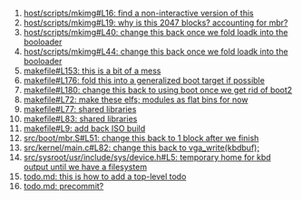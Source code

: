 1. [host/scripts/mkimg#L16: find a non-interactive version of this](host/scripts/mkimg#L16)
2. [host/scripts/mkimg#L19: why is this 2047 blocks? accounting for mbr?](host/scripts/mkimg#L19)
3. [host/scripts/mkimg#L40: change this back once we fold loadk into the booloader](host/scripts/mkimg#L40)
4. [host/scripts/mkimg#L44: change this back once we fold loadk into the booloader](host/scripts/mkimg#L44)
5. [makefile#L153: this is a bit of a mess](makefile#L153)
6. [makefile#L176: fold this into a generalized boot target if possible](makefile#L176)
7. [makefile#L180: change this back to using boot once we get rid of boot2](makefile#L180)
8. [makefile#L72: make these elfs; modules as flat bins for now](makefile#L72)
9. [makefile#L77: shared libraries](makefile#L77)
10. [makefile#L83: shared libraries](makefile#L83)
11. [makefile#L9: add back ISO build](makefile#L9)
12. [src/boot/mbr.S#L51: change this back to 1 block after we finish](src/boot/mbr.S#L51)
13. [src/kernel/main.c#L82: change this back to vga_write(kbdbuf);](src/kernel/main.c#L82)
14. [src/sysroot/usr/include/sys/device.h#L5: temporary home for kbd output until we have a filesystem](src/sysroot/usr/include/sys/device.h#L5)
15. [todo.md: this is how to add a top-level todo](todo.md)
16. [todo.md: precommit?](todo.md)

[comment]: # (this is how to add a top-level todo)
[comment]: # (precommit?)
